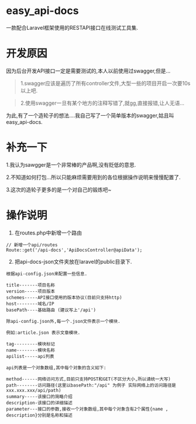 # easy_api-docs
一款配合Laravel框架使用的RESTAPI接口在线测试工具集.

# 开发原因
因为后台开发API接口一定是需要测试的,本人以前使用过swagger,但是...

> 1.swagger应该是遍历了所有controller文件,大型一些的项目开启一次要10s以上吧.

> 2.使用swagger一旦有某个地方的注释写错了,就gg,直接报错,让人无语...

为此,有了一个造轮子的想法....我自己写了一个简单版本的swagger,姑且叫easy_api-docs.

# 补充一下

1.我认为sawgger是一个非常棒的产品啊,没有贬低的意思.

2.不知道如何打包...所以只能麻烦需要用到的各位根据操作说明来慢慢配置了.

3.这次的造轮子更多的是一个对自己的锻炼吧~

# 操作说明

1. 在routes.php中新增一个路由 

```
// 新增一个api/routes
Route::get('/api-docs','ApiDocsController@apiData');
```

2. 把api-docs-json文件夹放在laravel的public目录下.
```
根据api-config.json来配置一些信息.

title-------项目名称
version-----项目版本
schemes-----API接口使用的版本协议(目前只支持http)
host--------域名/IP
basePath----基础路由 (建议写上'/api')

除api-config.json外,每一个.json文件表示一个模块.

例如:article.json 表示文章模块.

tag---------模块标记
name--------模块名称
apilist-----api列表

api列表是一个对象数组,其中每个对象的含义如下:

method------网络访问方式,目前只支持POST和GET(不区分大小,所以请统一大写)
path--------访问路径(这里以basePath:"/api" 为例子 实际网络上的访问路径是xxx.xxx.xxx/api/path)
summary-----该接口的简略介绍
description-该接口的详细描述
parameter---接口的参数,接收一个对象数组,其中每个对象含有2个属性{name , description}分别是名称和描述

```

